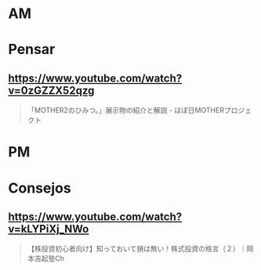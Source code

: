 # AM
# Pensar

## https://www.youtube.com/watch?v=0zGZZX52qzg

> 「MOTHER2のひみつ。」展示物の紹介と解説 - ほぼ日MOTHERプロジェクト 

# PM
# Consejos

## https://www.youtube.com/watch?v=kLYPiXj_NWo

> 【株投資初心者向け】知っておいて損は無い！株式投資の格言（２）｜岡本吉起塾Ch 
